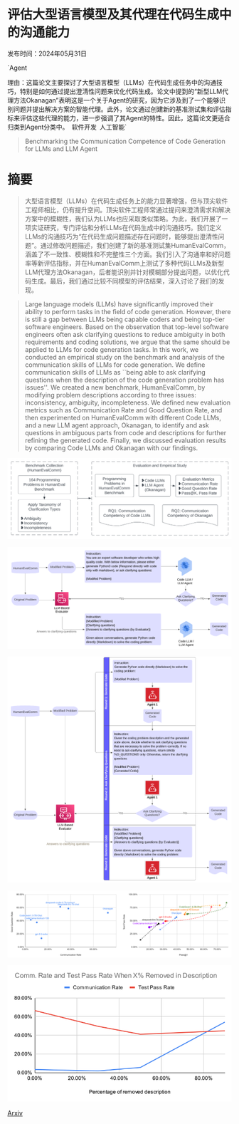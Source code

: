 # 评估大型语言模型及其代理在代码生成中的沟通能力

发布时间：2024年05月31日

`Agent

理由：这篇论文主要探讨了大型语言模型（LLMs）在代码生成任务中的沟通技巧，特别是如何通过提出澄清性问题来优化代码生成。论文中提到的“新型LLM代理方法Okanagan”表明这是一个关于Agent的研究，因为它涉及到了一个能够识别问题并提出解决方案的智能代理。此外，论文通过创建新的基准测试集和评估指标来评估这些代理的能力，进一步强调了其Agent的特性。因此，这篇论文更适合归类到Agent分类中。` `软件开发` `人工智能`

> Benchmarking the Communication Competence of Code Generation for LLMs and LLM Agent

# 摘要

> 大型语言模型（LLMs）在代码生成任务上的能力显著增强，但与顶尖软件工程师相比，仍有提升空间。顶尖软件工程师常通过提问来澄清需求和解决方案中的模糊性，我们认为LLMs也应采取类似策略。为此，我们开展了一项实证研究，专门评估和分析LLMs在代码生成中的沟通技巧。我们定义LLMs的沟通技巧为“在代码生成问题描述存在问题时，能够提出澄清性问题”。通过修改问题描述，我们创建了新的基准测试集HumanEvalComm，涵盖了不一致性、模糊性和不完整性三个方面。我们引入了沟通率和好问题率等新评估指标，并在HumanEvalComm上测试了多种代码LLMs及新型LLM代理方法Okanagan，后者能识别并针对模糊部分提出问题，以优化代码生成。最后，我们通过比较不同模型的评估结果，深入讨论了我们的发现。

> Large language models (LLMs) have significantly improved their ability to perform tasks in the field of code generation. However, there is still a gap between LLMs being capable coders and being top-tier software engineers. Based on the observation that top-level software engineers often ask clarifying questions to reduce ambiguity in both requirements and coding solutions, we argue that the same should be applied to LLMs for code generation tasks.
  In this work, we conducted an empirical study on the benchmark and analysis of the communication skills of LLMs for code generation. We define communication skills of LLMs as ``being able to ask clarifying questions when the description of the code generation problem has issues''. We created a new benchmark, HumanEvalComm, by modifying problem descriptions according to three issues: inconsistency, ambiguity, incompleteness. We defined new evaluation metrics such as Communication Rate and Good Question Rate, and then experimented on HumanEvalComm with different Code LLMs, and a new LLM agent approach, Okanagan, to identify and ask questions in ambiguous parts from code and descriptions for further refining the generated code. Finally, we discussed evaluation results by comparing Code LLMs and Okanagan with our findings.

![评估大型语言模型及其代理在代码生成中的沟通能力](../../../paper_images/2406.00215/HumanEvalComm_methdology.png)

![评估大型语言模型及其代理在代码生成中的沟通能力](../../../paper_images/2406.00215/CodeLLMs.png)

![评估大型语言模型及其代理在代码生成中的沟通能力](../../../paper_images/2406.00215/Okanagan.png)

![评估大型语言模型及其代理在代码生成中的沟通能力](../../../paper_images/2406.00215/x1.png)

![评估大型语言模型及其代理在代码生成中的沟通能力](../../../paper_images/2406.00215/x2.png)

[Arxiv](https://arxiv.org/abs/2406.00215)